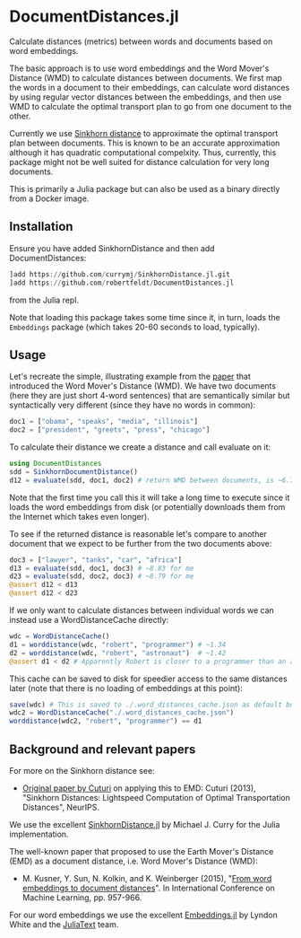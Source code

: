 # DocumentDistances.jl

Calculate distances (metrics) between words and documents based on word embeddings.

The basic approach is to use word embeddings and the Word Mover's Distance (WMD) to calculate distances between documents. We first map the words in a document to their embeddings, can calculate word distances by using regular vector distances between the embeddings, and then use WMD to calculate the optimal transport plan to go from one document to the other.

Currently we use [Sinkhorn distance](https://arxiv.org/abs/1306.0895) to approximate the optimal transport plan between documents. This is known to be an accurate approximation although it has quadratic computational compelxity. Thus, currently, this package might not be well suited for distance calculation for very long documents.

This is primarily a Julia package but can also be used as a binary directly from a Docker image.

## Installation

Ensure you have added SinkhornDistance and then add DocumentDistances:

```julia
]add https://github.com/currymj/SinkhornDistance.jl.git
]add https://github.com/robertfeldt/DocumentDistances.jl
```

from the Julia repl. 

Note that loading this package takes some time since it, in turn, loads the `Embeddings` package (which takes 20-60 seconds to load, typically).

## Usage

Let's recreate the simple, illustrating example from the [paper](http://www.jmlr.org/proceedings/papers/v37/kusnerb15.pdf) that introduced the Word Mover's Distance (WMD). We have two documents (here they are just short 4-word sentences) that are semantically similar but syntactically very different (since they have no words in common):
```julia
doc1 = ["obama", "speaks", "media", "illinois"]
doc2 = ["president", "greets", "press", "chicago"]
```
To calculate their distance we create a distance and call evaluate on it:
```julia
using DocumentDistances
sdd = SinkhornDocumentDistance()
d12 = evaluate(sdd, doc1, doc2) # return WMD between documents, is ~6.71 when I test this
```
Note that the first time you call this it will take a long time to execute since it loads the word embeddings from disk (or potentially downloads them from the Internet which takes even longer).

To see if the returned distance is reasonable let's compare to another document that we expect to be further from the two documents above:
```julia
doc3 = ["lawyer", "tanks", "car", "africa"]
d13 = evaluate(sdd, doc1, doc3) # ~8.83 for me
d23 = evaluate(sdd, doc2, doc3) # ~8.79 for me
@assert d12 < d13
@assert d12 < d23
```
If we only want to calculate distances between individual words we can instead use a WordDistanceCache directly:
```julia
wdc = WordDistanceCache()
d1 = worddistance(wdc, "robert", "programmer") # ~1.34
d2 = worddistance(wdc, "robert", "astronaut")  # ~1.42
@assert d1 < d2 # Apparently Robert is closer to a programmer than an astronaut :)
```
This cache can be saved to disk for speedier access to the same distances later (note that there is no loading of embeddings at this point):
```julia
save(wdc) # This is saved to ./.word_distances_cache.json as default but you can change this in the constructor
wdc2 = WordDistanceCache("./.word_distances_cache.json")
worddistance(wdc2, "robert", "programmer") == d1
```

## Background and relevant papers

For more on the Sinkhorn distance see:
- [Original paper by Cuturi](https://arxiv.org/abs/1306.0895) on applying this to EMD: Cuturi (2013), "Sinkhorn Distances: Lightspeed Computation of Optimal Transportation Distances", NeurIPS.

We use the excellent [SinkhornDistance.jl](https://github.com/currymj/SinkhornDistance.jl) by Michael J. Curry for the Julia implementation.

The well-known paper that proposed to use the Earth Mover's Distance (EMD) as a document distance, i.e. Word Mover's Distance (WMD):
- M. Kusner, Y. Sun, N. Kolkin, and K. Weinberger (2015), "[From word embeddings to document distances](http://www.jmlr.org/proceedings/papers/v37/kusnerb15.pdf)". In International Conference on Machine Learning, pp. 957-966.

For our word embeddings we use the excellent [Embeddings.jl](https://github.com/JuliaText/Embeddings.jl) by Lyndon White and the [JuliaText](https://github.com/JuliaText) team. 